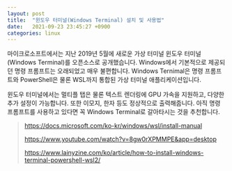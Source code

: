 ```yaml
---
layout: post
title:  "윈도우 터미널(Windows Terminal) 설치 및 사용법"
date:   2021-09-23 23:45:27 +0900
categories: linux 
---
```

마이크로소프트에서는 지난 2019년 5월에 새로운 가상 터미널 윈도우 터미널(Windows Terminal)를 오픈소스로 공개했습니다. Windows에서 기본적으로 제공되던 명령 프롬프트는 오래되었고 매우 불편합니다. Windows Ternimal은 명령 프롬프트와 PowerShell은 물론 WSL까지 통합된 가상 터미널 애플리케이션입니다.

윈도우 터미널에서는 멀티플 탭은 물론 텍스트 렌더링에 GPU 가속을 지원하고, 다양한 추가 설정이 가능합니다. 또한 이모지, 한자 등도 정상적으로 출력해줍니다. 아직 명령 프롬프트를 사용하고 있다면 꼭 Windows Terminal로 갈아타시는 것을 추천합니다.

> https://docs.microsoft.com/ko-kr/windows/wsl/install-manual
> 
> https://www.youtube.com/watch?v=8gw0rXPMMPE&app=desktop
> 
> https://www.lainyzine.com/ko/article/how-to-install-windows-terminal-powershell-wsl2/